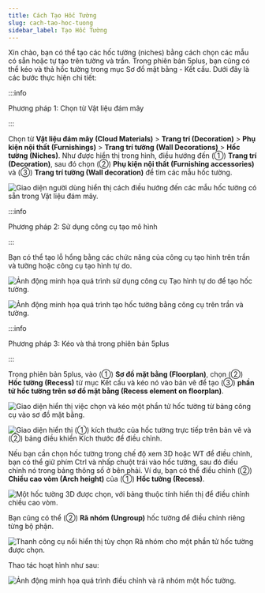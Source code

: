 ```yaml
---
title: Cách Tạo Hốc Tường
slug: cach-tao-hoc-tuong
sidebar_label: Tạo Hốc Tường
---
```


Xin chào, bạn có thể tạo các hốc tường (niches) bằng cách chọn các mẫu có sẵn hoặc tự tạo trên tường và trần. Trong phiên bản 5plus, bạn cũng có thể kéo và thả hốc tường trong mục Sơ đồ mặt bằng - Kết cấu. Dưới đây là các bước thực hiện chi tiết:

:::info

Phương pháp 1: Chọn từ Vật liệu đám mây

:::

Chọn từ **Vật liệu đám mây (Cloud Materials)** > **Trang trí (Decoration)** > **Phụ kiện nội thất (Furnishings)** > **Trang trí tường (Wall Decorations)** > **Hốc tường (Niches)**. Như được hiển thị trong hình, điều hướng đến (①) **Trang trí (Decoration)**, sau đó chọn (②) **Phụ kiện nội thất (Furnishing accessories)** và (③) **Trang trí tường (Wall decoration)** để tìm các mẫu hốc tường.

![Giao diện người dùng hiển thị cách điều hướng đến các mẫu hốc tường có sẵn trong Vật liệu đám mây.](https://storage.googleapis.com/jegavn_kb/images/461bc8da-839f-449d-8045-8ab0088fd8a2.png)

:::info

Phương pháp 2: Sử dụng công cụ tạo mô hình

:::

Bạn có thể tạo lỗ hổng bằng các chức năng của công cụ tạo hình trên trần và tường hoặc công cụ tạo hình tự do.

![Ảnh động minh họa quá trình sử dụng công cụ Tạo hình tự do để tạo hốc tường.](https://storage.googleapis.com/jegavn_kb/images/d7b9d222-2531-457d-8930-bfa0c82fba1e.gif)

![Ảnh động minh họa quá trình tạo hốc tường bằng công cụ trên trần và tường.](https://storage.googleapis.com/jegavn_kb/images/2dcde4e9-d71b-4371-916e-175e02606de0.gif)

:::info

Phương pháp 3: Kéo và thả trong phiên bản 5plus

:::

Trong phiên bản 5plus, vào (①) **Sơ đồ mặt bằng (Floorplan)**, chọn (②) **Hốc tường (Recess)** từ mục Kết cấu và kéo nó vào bản vẽ để tạo (③) **phần tử hốc tường trên sơ đồ mặt bằng (Recess element on floorplan)**.

![Giao diện hiển thị việc chọn và kéo một phần tử hốc tường từ bảng công cụ vào sơ đồ mặt bằng.](https://storage.googleapis.com/jegavn_kb/images/ae918dd8-bb8e-49d7-88cd-4d01f53afa35.png)

![Giao diện hiển thị (①) kích thước của hốc tường trực tiếp trên bản vẽ và (②) bảng điều khiển Kích thước để điều chỉnh.](https://storage.googleapis.com/jegavn_kb/images/733d01c3-7705-4b97-92c9-815d1c0c4124.png)

Nếu bạn cần chọn hốc tường trong chế độ xem 3D hoặc WT để điều chỉnh, bạn có thể giữ phím Ctrl và nhấp chuột trái vào hốc tường, sau đó điều chỉnh nó trong bảng thông số ở bên phải. Ví dụ, bạn có thể điều chỉnh (②) **Chiều cao vòm (Arch height)** của (①) **Hốc tường (Recess)**.

![Một hốc tường 3D được chọn, với bảng thuộc tính hiển thị để điều chỉnh chiều cao vòm.](https://storage.googleapis.com/jegavn_kb/images/de8dc95c-6b05-4bbd-a764-18e601e06d4a.png)

Bạn cũng có thể (②) **Rã nhóm (Ungroup)** hốc tường để điều chỉnh riêng từng bộ phận.

![Thanh công cụ nổi hiển thị tùy chọn Rã nhóm cho một phần tử hốc tường được chọn.](https://storage.googleapis.com/jegavn_kb/images/deea6a02-b2c4-4046-9ae2-87530ef2a79f.png)

Thao tác hoạt hình như sau:

![Ảnh động minh họa quá trình điều chỉnh và rã nhóm một hốc tường.](https://storage.googleapis.com/jegavn_kb/images/5872314b-0d3f-490f-9d4e-2ed654608bec.gif)
